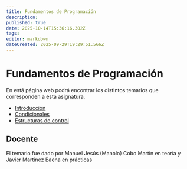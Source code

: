```yaml
---
title: Fundamentos de Programación
description: 
published: true
date: 2025-10-14T15:36:16.302Z
tags: 
editor: markdown
dateCreated: 2025-09-29T19:29:51.566Z
---
```


# Fundamentos de Programación
En está página web podrá encontrar los distintos temarios que corresponden a esta asignatura.

- [Introducción](tema1)
- [Condicionales](tema2)
- [Estructuras de control](tema3)


## Docente
El temario fue dado por Manuel Jesús (Manolo) Cobo Martín en teoría y Javier Martínez Baena en prácticas